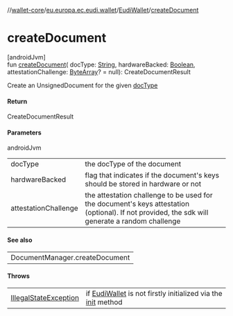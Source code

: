 //[wallet-core](../../../index.md)/[eu.europa.ec.eudi.wallet](../index.md)/[EudiWallet](index.md)/[createDocument](create-document.md)

# createDocument

[androidJvm]\
fun [createDocument](create-document.md)(
docType: [String](https://kotlinlang.org/api/latest/jvm/stdlib/kotlin/-string/index.html),
hardwareBacked: [Boolean](https://kotlinlang.org/api/latest/jvm/stdlib/kotlin/-boolean/index.html),
attestationChallenge: [ByteArray](https://kotlinlang.org/api/latest/jvm/stdlib/kotlin/-byte-array/index.html)? = null):
CreateDocumentResult

Create an UnsignedDocument for the given [docType](create-document.md)

#### Return

CreateDocumentResult

#### Parameters

androidJvm

|                      |                                                                                                                                                |
|----------------------|------------------------------------------------------------------------------------------------------------------------------------------------|
| docType              | the docType of the document                                                                                                                    |
| hardwareBacked       | flag that indicates if the document's keys should be stored in hardware or not                                                                 |
| attestationChallenge | the attestation challenge to be used for the document's keys attestation (optional). If not provided, the sdk will generate a random challenge |

#### See also

|                                |
|--------------------------------|
| DocumentManager.createDocument |

#### Throws

|                                                                                                                  |                                                                                     |
|------------------------------------------------------------------------------------------------------------------|-------------------------------------------------------------------------------------|
| [IllegalStateException](https://kotlinlang.org/api/latest/jvm/stdlib/kotlin/-illegal-state-exception/index.html) | if [EudiWallet](index.md) is not firstly initialized via the [init](init.md) method |
